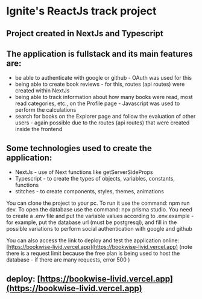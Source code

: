 # Ignite's ReactJs track project

## Project created in NextJs and Typescript

## The application is fullstack and its main features are:

- be able to authenticate with google or github - OAuth was used for this
- being able to create book reviews - for this, routes (api routes) were created within NextJs
- being able to track information about how many books were read, most read categories, etc., on the Profile page - Javascript was used to perform the calculations
- search for books on the Explorer page and follow the evaluation of other users - again possible due to the routes (api routes) that were created inside the frontend

## Some technologies used to create the application:

- NextJs - use of Next functions like getServerSideProps
- Typescript - to create the types of objects, variables, constants, functions
- stitches - to create components, styles, themes, animations

You can clone the project to your pc.
To run it use the command: npm run dev.
To open the database use the command: npx prisma studio.
You need to create a .env file and put the variable values according to .env.example - for example, put the database url (must be postgresql), and fill in the possible variations to perform social authentication with google and github

You can also access the link to deploy and test the application online: [https://bookwise-livid.vercel.app](https://bookwise-livid.vercel.app) (note there is a request limit because the free plan is being used to host the database - if there are many requests, error 500 )

## deploy: [https://bookwise-livid.vercel.app](https://bookwise-livid.vercel.app)

